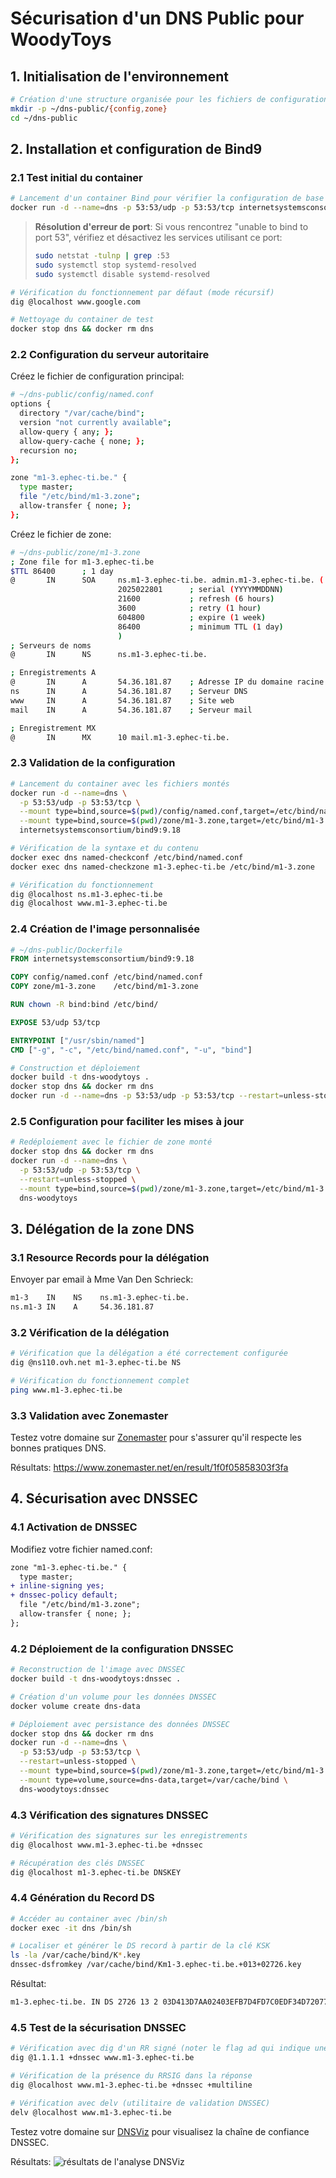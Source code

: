 # Sécurisation d'un DNS Public pour WoodyToys

## 1. Initialisation de l'environnement

```bash
# Création d'une structure organisée pour les fichiers de configuration
mkdir -p ~/dns-public/{config,zone}
cd ~/dns-public
```

## 2. Installation et configuration de Bind9

### 2.1 Test initial du container

```bash
# Lancement d'un container Bind pour vérifier la configuration de base
docker run -d --name=dns -p 53:53/udp -p 53:53/tcp internetsystemsconsortium/bind9:9.18
```

> **Résolution d'erreur de port**: Si vous rencontrez "unable to bind to port 53", vérifiez et désactivez les services utilisant ce port:
>
> ```bash
> sudo netstat -tulnp | grep :53
> sudo systemctl stop systemd-resolved
> sudo systemctl disable systemd-resolved
> ```

```bash
# Vérification du fonctionnement par défaut (mode récursif)
dig @localhost www.google.com

# Nettoyage du container de test
docker stop dns && docker rm dns
```

### 2.2 Configuration du serveur autoritaire

Créez le fichier de configuration principal:

```bash
# ~/dns-public/config/named.conf
options {
  directory "/var/cache/bind";
  version "not currently available";
  allow-query { any; };
  allow-query-cache { none; };
  recursion no;
};

zone "m1-3.ephec-ti.be." {
  type master;
  file "/etc/bind/m1-3.zone";
  allow-transfer { none; };
};
```

Créez le fichier de zone:

```bash
# ~/dns-public/zone/m1-3.zone
; Zone file for m1-3.ephec-ti.be
$TTL 86400      ; 1 day
@       IN      SOA     ns.m1-3.ephec-ti.be. admin.m1-3.ephec-ti.be. (
                        2025022801      ; serial (YYYYMMDDNN)
                        21600           ; refresh (6 hours)
                        3600            ; retry (1 hour)
                        604800          ; expire (1 week)
                        86400           ; minimum TTL (1 day)
                        )
; Serveurs de noms
@       IN      NS      ns.m1-3.ephec-ti.be.

; Enregistrements A
@       IN      A       54.36.181.87    ; Adresse IP du domaine racine
ns      IN      A       54.36.181.87    ; Serveur DNS
www     IN      A       54.36.181.87    ; Site web
mail    IN      A       54.36.181.87    ; Serveur mail

; Enregistrement MX
@       IN      MX      10 mail.m1-3.ephec-ti.be.
```

### 2.3 Validation de la configuration

```bash
# Lancement du container avec les fichiers montés
docker run -d --name=dns \
  -p 53:53/udp -p 53:53/tcp \
  --mount type=bind,source=$(pwd)/config/named.conf,target=/etc/bind/named.conf \
  --mount type=bind,source=$(pwd)/zone/m1-3.zone,target=/etc/bind/m1-3.zone \
  internetsystemsconsortium/bind9:9.18

# Vérification de la syntaxe et du contenu
docker exec dns named-checkconf /etc/bind/named.conf
docker exec dns named-checkzone m1-3.ephec-ti.be /etc/bind/m1-3.zone

# Vérification du fonctionnement
dig @localhost ns.m1-3.ephec-ti.be
dig @localhost www.m1-3.ephec-ti.be
```

### 2.4 Création de l'image personnalisée

```dockerfile
# ~/dns-public/Dockerfile
FROM internetsystemsconsortium/bind9:9.18

COPY config/named.conf /etc/bind/named.conf
COPY zone/m1-3.zone    /etc/bind/m1-3.zone

RUN chown -R bind:bind /etc/bind/

EXPOSE 53/udp 53/tcp

ENTRYPOINT ["/usr/sbin/named"]
CMD ["-g", "-c", "/etc/bind/named.conf", "-u", "bind"]
```

```bash
# Construction et déploiement
docker build -t dns-woodytoys .
docker stop dns && docker rm dns
docker run -d --name=dns -p 53:53/udp -p 53:53/tcp --restart=unless-stopped dns-woodytoys
```

### 2.5 Configuration pour faciliter les mises à jour

```bash
# Redéploiement avec le fichier de zone monté
docker stop dns && docker rm dns
docker run -d --name=dns \
  -p 53:53/udp -p 53:53/tcp \
  --restart=unless-stopped \
  --mount type=bind,source=$(pwd)/zone/m1-3.zone,target=/etc/bind/m1-3.zone \
  dns-woodytoys
```

## 3. Délégation de la zone DNS

### 3.1 Resource Records pour la délégation

Envoyer par email à Mme Van Den Schrieck:

```bash
m1-3    IN    NS    ns.m1-3.ephec-ti.be.
ns.m1-3 IN    A     54.36.181.87
```

### 3.2 Vérification de la délégation

```bash
# Vérification que la délégation a été correctement configurée
dig @ns110.ovh.net m1-3.ephec-ti.be NS

# Vérification du fonctionnement complet
ping www.m1-3.ephec-ti.be
```

### 3.3 Validation avec Zonemaster

Testez votre domaine sur [Zonemaster](https://www.zonemaster.net/) pour s'assurer qu'il respecte les bonnes pratiques DNS.

Résultats: <https://www.zonemaster.net/en/result/1f0f05858303f3fa>

## 4. Sécurisation avec DNSSEC

### 4.1 Activation de DNSSEC

Modifiez votre fichier named.conf:

```diff
zone "m1-3.ephec-ti.be." {
  type master;
+ inline-signing yes;
+ dnssec-policy default;
  file "/etc/bind/m1-3.zone";
  allow-transfer { none; };
};
```

### 4.2 Déploiement de la configuration DNSSEC

```bash
# Reconstruction de l'image avec DNSSEC
docker build -t dns-woodytoys:dnssec .

# Création d'un volume pour les données DNSSEC
docker volume create dns-data

# Déploiement avec persistance des données DNSSEC
docker stop dns && docker rm dns
docker run -d --name=dns \
  -p 53:53/udp -p 53:53/tcp \
  --restart=unless-stopped \
  --mount type=bind,source=$(pwd)/zone/m1-3.zone,target=/etc/bind/m1-3.zone \
  --mount type=volume,source=dns-data,target=/var/cache/bind \
  dns-woodytoys:dnssec
```

### 4.3 Vérification des signatures DNSSEC

```bash
# Vérification des signatures sur les enregistrements
dig @localhost www.m1-3.ephec-ti.be +dnssec

# Récupération des clés DNSSEC
dig @localhost m1-3.ephec-ti.be DNSKEY
```

### 4.4 Génération du Record DS

```bash
# Accéder au container avec /bin/sh
docker exec -it dns /bin/sh

# Localiser et générer le DS record à partir de la clé KSK
ls -la /var/cache/bind/K*.key
dnssec-dsfromkey /var/cache/bind/Km1-3.ephec-ti.be.+013+02726.key
```

Résultat:

```bash
m1-3.ephec-ti.be. IN DS 2726 13 2 03D413D7AA02403EFB7D4FD7C0EDF34D720773ABBC458F3F30AA8BA94189C996
```

### 4.5 Test de la sécurisation DNSSEC

```bash
# Vérification avec dig d'un RR signé (noter le flag ad qui indique une validation réussie)
dig @1.1.1.1 +dnssec www.m1-3.ephec-ti.be

# Vérification de la présence du RRSIG dans la réponse
dig @localhost www.m1-3.ephec-ti.be +dnssec +multiline

# Vérification avec delv (utilitaire de validation DNSSEC)
delv @localhost www.m1-3.ephec-ti.be
```

Testez votre domaine sur [DNSViz](https://dnsviz.net/) pour visualisez la chaîne de confiance DNSSEC.

Résultats:
![résultats de l'analyse DNSViz](https://github.com/Simon-Fontaine/ADMIN-2TM1-3/tree/main/TP4/m1-3.ephec-ti.be-2025-02-27-21_05_01-UTC.png?raw=true)
